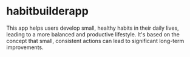 # habitbuilderapp
This app helps users develop small, healthy habits in their daily lives, leading to a more balanced and productive lifestyle. It's based on the concept that small, consistent actions can lead to significant long-term improvements.

